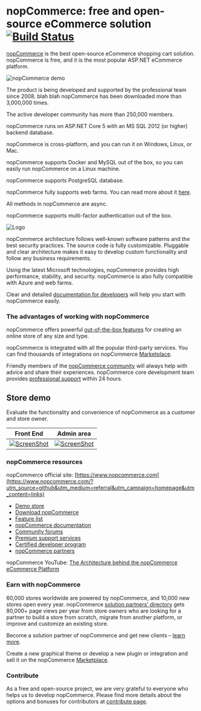﻿nopCommerce: free and open-source eCommerce solution[![Build Status](https://travis-ci.com/nopSolutions/nopCommerce.svg?branch=develop)](https://travis-ci.com/nopSolutions/nopCommerce)
===========

[nopCommerce](https://www.nopcommerce.com/?utm_source=github&utm_medium=content&utm_campaign=homepage) is the best open-source eCommerce shopping cart solution. nopCommerce is free, and it is the most popular ASP.NET eCommerce platform.

![nopCommerce demo](https://www.nopcommerce.com/images/github/responsive_devices_codeplex.png#v1)

The product is being developed and supported by the professional team since 2008.
blah blah
nopCommerce has been downloaded more than 3,000,000 times.

The active developer community has more than 250,000 members.

nopCommerce runs on ASP.NET Core 5 with an MS SQL 2012 (or higher) backend database.

nopCommerce is cross-platform, and you can run it on Windows, Linux, or Mac.

nopCommerce supports Docker and MySQL out of the box, so you can easily run nopCommerce on a Linux machine.

nopCommerce supports PostgreSQL database.

nopCommerce fully supports web farms. You can read more about it [here](https://docs.nopcommerce.com/en/developer/tutorials/web-farms.html?utm_source=github&utm_medium=referral&utm_campaign=documentation&utm_content=text).  

All methods in nopCommerce are async.

nopCommerce supports multi-factor authentication out of the box.

![Logo](https://www.nopcommerce.com/images/github/logos.png#v2)

nopCommerce architecture follows well-known software patterns and the best security practices. The source code is fully customizable. Pluggable and clear architecture makes it easy to develop custom functionality and follow any business requirements.

Using the latest Microsoft technologies, nopCommerce provides high performance, stability, and security. nopCommerce is also fully compatible with Azure and web farms.

Clear and detailed [documentation for developers](https://docs.nopcommerce.com/developer/index.html?utm_source=github&utm_medium=referral&utm_campaign=documentation&utm_content=text) will help you start with nopCommerce easily.


### The advantages of working with nopCommerce ###

nopCommerce offers powerful [out-of-the-box features](https://www.nopcommerce.com/features?utm_source=github&utm_medium=referral&utm_campaign=features&utm_content=text) for creating an online store of any size and type.

nopCommerce is integrated with all the popular third-party services. You can find thousands of integrations on nopCommerce [Marketplace](https://www.nopcommerce.com/marketplace?utm_source=github&utm_medium=referral&utm_campaign=marketplace&utm_content=text).

Friendly members of the [nopCommerce community](https://www.nopcommerce.com/boards?utm_source=github&utm_medium=referral&utm_campaign=forum&utm_content=text) will always help with advice and share their experiences. nopCommerce core development team provides [professional support](https://www.nopcommerce.com/nopcommerce-premium-support-services?utm_source=github&utm_medium=referral&utm_campaign=premium_support&utm_content=text) within 24 hours.


## Store demo ##

Evaluate the functionality and convenience of nopCommerce as a customer and store owner.

Front End | Admin area
----|------
[![ScreenShot](https://www.nopcommerce.com/images/github/public-demo.png#v1)](https://frontend.nopcommerce.com?utm_source=github&utm_medium=referral&utm_campaign=demo_store&utm_content=button) | [![ScreenShot](https://www.nopcommerce.com/images/github/admin-demo.png#v1)](https://admin-demo.nopcommerce.com/admin?utm_source=github&utm_medium=referral&utm_campaign=demo_store&utm_content=button)


### nopCommerce resources ###

nopCommerce official site: [https://www.nopcommerce.com](https://www.nopcommerce.com/?utm_source=github&utm_medium=referral&utm_campaign=homepage&utm_content=links)

* [Demo store](https://www.nopcommerce.com/demo?utm_source=github&utm_medium=referral&utm_campaign=demo_store&utm_content=links)
* [Download nopCommerce](https://www.nopcommerce.com/download-nopcommerce?utm_source=github&utm_medium=referral&utm_campaign=download_nop&utm_content=links)
* [Feature list](https://www.nopcommerce.com/features?utm_source=github&utm_medium=referral&utm_campaign=features&utm_content=links)
* [nopCommerce documentation](https://docs.nopcommerce.com?utm_source=github&utm_medium=referral&utm_campaign=documentation&utm_content=links)
* [Community forums](https://www.nopcommerce.com/boards?utm_source=github&utm_medium=referral&utm_campaign=forum&utm_content=links)
* [Premium support services](https://www.nopcommerce.com/nopcommerce-premium-support-services?utm_source=github&utm_medium=referral&utm_campaign=premium_support&utm_content=links)
* [Certified developer program](https://www.nopcommerce.com/certified-developer-program?utm_source=github&utm_medium=referral&utm_campaign=certified_developer&utm_content=links)
* [nopCommerce partners](https://www.nopcommerce.com/partners?utm_source=github&utm_medium=referral&utm_campaign=solution_partners&utm_content=links)

nopCommerce YouTube: [The Architecture behind the nopCommerce eCommerce Platform](https://www.youtube.com/watch?v=6gLbizzSA9o&list=PLnL_aDfmRHwtJmzeA7SxrpH3-XDY2ue0a)


### Earn with nopCommerce ###

60,000 stores worldwide are powered by nopCommerce, and 10,000 new stores open every year. nopCommerce [solution partners’ directory](https://www.nopcommerce.com/partners?utm_source=github&utm_medium=referral&utm_campaign=solution_partners&utm_content=text_become_partner) gets 80,000+ page views per year from store owners who are looking for a partner to build a store from scratch, migrate from another platform, or improve and customize an existing store.

Become a solution partner of nopCommerce and get new clients – [learn more](https://www.nopcommerce.com/become-partner?utm_source=github&utm_medium=referral&utm_campaign=become-partner&utm_content=learn_more).

Create a new graphical theme or develop a new plugin or integration and sell it on the nopCommerce [Marketplace](https://www.nopcommerce.com/marketplace?utm_source=github&utm_medium=referral&utm_campaign=marketplace&utm_content=text_sell_on_marketplace).


### Contribute ###

As a free and open-source project, we are very grateful to everyone who helps us to develop nopCommerce. Please find more details about the options and bonuses for contributors at [сontribute page](https://www.nopcommerce.com/contribute?utm_source=github&utm_medium=referral&utm_campaign=contribute&utm_content=text).
